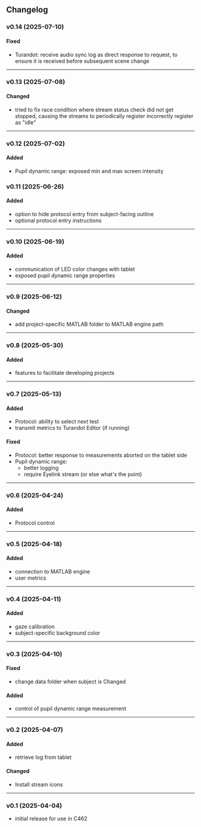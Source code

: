 ## Changelog

### v0.14 (2025-07-10)
#### Fixed
- Turandot: receive audio sync log as direct response to request, to ensure it is received before subsequent scene change

---

### v0.13 (2025-07-08)
#### Changed
- tried to fix race condition where stream status check did not get stopped, causing the streams to periodically register incorrectly register as "idle"

---

### v0.12 (2025-07-02)
#### Added
- Pupil dynamic range: exposed min and max screen intensity

### v0.11 (2025-06-26)
#### Added
- option to hide protocol entry from subject-facing outline
- optional protocol entry instructions

---

### v0.10 (2025-06-19)
#### Added
- communication of LED color changes with tablet
- exposed pupil dynamic range properties

---

### v0.9 (2025-06-12)
#### Changed
- add project-specific MATLAB folder to MATLAB engine path

---

### v0.8 (2025-05-30)
#### Added 
- features to facilitate developing projects

---

### v0.7 (2025-05-13)
#### Added
- Protocol: ability to select next test
- transmit metrics to Turandot Editor (if running)
#### Fixed
- Protocol: better response to measurements aborted on the tablet side
- Pupil dynamic range:
  - better logging
  - require Eyelink stream (or else what's the point)

---

### v0.6 (2025-04-24)
#### Added
- Protocol control

---

### v0.5 (2025-04-18)
#### Added
- connection to MATLAB engine
- user metrics

---

### v0.4 (2025-04-11)
#### Added
- gaze calibration
- subject-specific background color

---

### v0.3 (2025-04-10)
#### Fixed
- change data folder when subject is Changed
#### Added
- control of pupil dynamic range measurement

---

### v0.2 (2025-04-07)
#### Added
- retrieve log from tablet
#### Changed
- Install stream icons

---

### v0.1 (2025-04-04)
- initial release for use in C462

